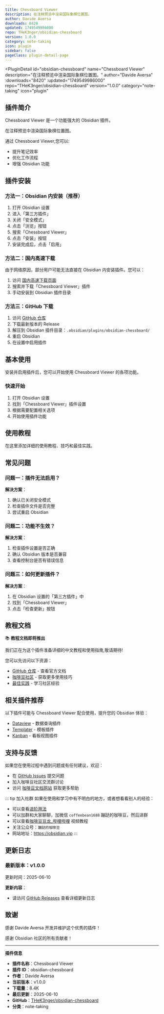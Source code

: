 ```yaml
---
title: Chessboard Viewer
description: 在注释预览中渲染国际象棋位置图。
author: Davide Aversa
downloads: 8420
updated: 1749549986000
repo: THeK3nger/obsidian-chessboard
version: 1.0.0
category: note-taking
icon: plugin
sidebar: false
pageClass: plugin-detail-page
---
```


<PluginDetail
  id="obsidian-chessboard"
  name="Chessboard Viewer"
  description="在注释预览中渲染国际象棋位置图。"
  author="Davide Aversa"
  :downloads="8420"
  :updated="1749549986000"
  repo="THeK3nger/obsidian-chessboard"
  version="1.0.0"
  category="note-taking"
  icon="plugin"
>

<!-- AUTO_GENERATED_START -->
## 插件简介

Chessboard Viewer 是一个功能强大的 Obsidian 插件。

在注释预览中渲染国际象棋位置图。

通过 Chessboard Viewer,您可以:

- 提升笔记效率
- 优化工作流程
- 增强 Obsidian 功能

<!-- AUTO_GENERATED_END -->

<!-- AUTO_GENERATED_START -->
## 插件安装

### 方法一：Obsidian 内安装（推荐）

1. 打开 Obsidian 设置
2. 进入「第三方插件」
3. 关闭「安全模式」
4. 点击「浏览」按钮
5. 搜索「Chessboard Viewer」
6. 点击「安装」按钮
7. 安装完成后，点击「启用」

### 方法二：国内高速下载

由于网络原因，部分用户可能无法直接在 Obsidian 内安装插件。您可以：

1. 访问 [国内高速下载页面](/zh/documentation/obsidian-plugins-download.html)
2. 搜索并下载「Chessboard Viewer」插件
3. 手动安装到 Obsidian 插件目录

### 方法三：GitHub 下载

1. 访问 [GitHub 仓库](https://github.com/THeK3nger/obsidian-chessboard)
2. 下载最新版本的 Release
3. 解压到 Obsidian 插件目录：`.obsidian/plugins/obsidian-chessboard/`
4. 重启 Obsidian
5. 在设置中启用插件

## 基本使用

安装并启用插件后，您可以开始使用 Chessboard Viewer 的各项功能。

### 快速开始

1. 打开 Obsidian 设置
2. 找到「Chessboard Viewer」插件设置
3. 根据需要配置相关选项
4. 开始使用插件功能

<!-- AUTO_GENERATED_END -->

<!-- CUSTOM_CONTENT_START:tutorial -->
## 使用教程

在这里添加详细的使用教程、技巧和最佳实践。

<!-- CUSTOM_CONTENT_END:tutorial -->

<!-- SHARED_CONTENT_START -->
## 常见问题

### 问题一：插件无法启用？

**解决方案**：
1. 确认已关闭安全模式
2. 检查插件文件是否完整
3. 尝试重启 Obsidian

### 问题二：功能不生效？

**解决方案**：
1. 检查插件设置是否正确
2. 确认 Obsidian 版本是否兼容
3. 查看控制台是否有错误信息

### 问题三：如何更新插件？

**解决方案**：
1. 在 Obsidian 设置的「第三方插件」中
2. 找到「Chessboard Viewer」
3. 点击「检查更新」按钮

## 教程文档

📚 **教程文档即将推出**

我们正在为这个插件准备详细的中文教程和使用指南,敬请期待!

您可以先访问以下资源：
- [GitHub 仓库](https://github.com/THeK3nger/obsidian-chessboard) - 查看官方文档
- [咖啡豆社区](/zh/bases/) - 获取更多使用技巧
- [最佳实践](/zh/best-practices/) - 学习社区经验

## 相关插件推荐

以下插件可能与 Chessboard Viewer 配合使用，提升您的 Obsidian 体验：

- [Dataview](/zh/plugins/dataview.html) - 数据查询插件
- [Templater](/zh/plugins/templater-obsidian.html) - 模板插件
- [Kanban](/zh/plugins/obsidian-kanban.html) - 看板视图插件

## 支持与反馈

如果您在使用过程中遇到问题或有任何建议，欢迎：

- 在 [GitHub Issues](https://github.com/THeK3nger/obsidian-chessboard/issues) 提交问题
- 加入咖啡豆社区交流群讨论
- 访问 [咖啡豆文档网站](https://obsidian.vip) 获取更多帮助

::: tip 加入社群
如果在使用和学习中有不明白的地方，或者想看看别人的经验：
- 可以查看[进阶用法](/zh/advanced)
- 可以加群和大家聊聊，加微信 `coffeebean1688` 蹦跶的咖啡豆，然后进群
- 可以查看[咖啡豆豆龙_哔哩哔哩](https://space.bilibili.com/618777356) 视频教程
- 关注公众号：`蹦跶的咖啡豆`
- 网站地址：https://obsidian.vip
:::
<!-- SHARED_CONTENT_END -->

<!-- AUTO_GENERATED_START -->
## 更新日志

### 最新版本：v1.0.0

更新时间：2025-06-10

**更新内容**：
- 请访问 [GitHub Releases](https://github.com/THeK3nger/obsidian-chessboard/releases) 查看详细更新日志

## 致谢

感谢 Davide Aversa 开发并维护这个优秀的插件！

感谢 Obsidian 社区的所有贡献者！

---

**插件信息**
- **插件名称**：Chessboard Viewer
- **插件 ID**：obsidian-chessboard
- **作者**：Davide Aversa
- **当前版本**：v1.0.0
- **下载量**：8.4K
- **最后更新**：2025-06-10
- **GitHub**：[THeK3nger/obsidian-chessboard](https://github.com/THeK3nger/obsidian-chessboard)
- **分类**：note-taking
<!-- AUTO_GENERATED_END -->

</PluginDetail>

